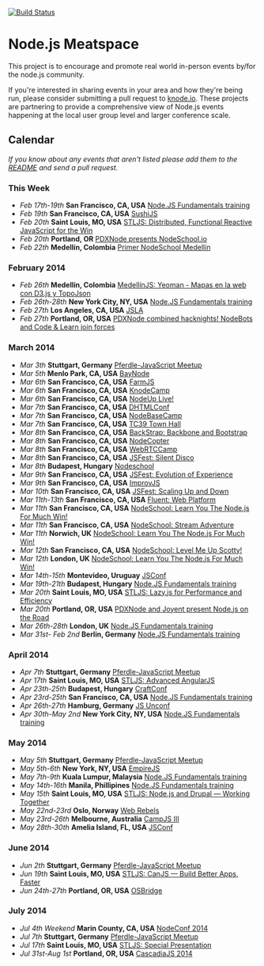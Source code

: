 [![Build Status](https://travis-ci.org/knode/node-meatspace.png)](https://travis-ci.org/knode/node-meatspace)

Node.js Meatspace
==============

This project is to encourage and promote real world in-person events by/for the node.js community.

If you're interested in sharing events in your area and how they're being run, please consider submitting a pull request to [knode.io](https://github.com/knode/meetups). These projects are partnering to provide a comprehensive view of Node.js events happening at the local user group level and larger conference scale.

## Calendar

*If you know about any events that aren't listed please add them to the
[README](https://github.com/knode/node-meatspace/blob/gh-pages/README.md) and
send a pull request.*

### This Week

* *Feb 17th-19th* **San Francisco, CA, USA** [Node.JS Fundamentals training](http://www.olindata.com/training/nodejs/nodejs-fundamentals-training-san-francisco-feb-2014)
* *Feb 19th* **San Francisco, CA, USA** [SushiJS](https://github.com/sushijs/san-francisco-ca-usa/issues/3)
* *Feb 20th* **Saint Louis, MO, USA** [STLJS: Distributed, Functional Reactive JavaScript for the Win](http://www.meetup.com/STL-JS-meetup/events/151262552/)
* *Feb 20th* **Portland, OR** [PDXNode presents NodeSchool.io](https://ti.to/pdxnode/nodeschool)
* *Feb 22th* **Medellín, Colombia** [Primer NodeSchool Medellín](http://www.meetup.com/MedellinJS/events/167090612/)

### February 2014

* *Feb 26th* **Medellín, Colombia** [MedellínJS: Yeoman - Mapas en la web con D3.js y TopoJson](http://www.meetup.com/MedellinJS/events/167134402/)
* *Feb 26th-28th* **New York City, NY, USA** [Node.JS Fundamentals training](http://www.olindata.com/training/nodejs/nodejs-fundamentals-training-new-york-city-feb-2014)
* *Feb 27th* **Los Angeles, CA, USA** [JSLA](http://js.la)
* *Feb 27th* **Portland, OR, USA** [PDXNode combined hacknights! NodeBots and Code & Learn join forces](http://www.meetup.com/pdxnode/events/152185322/)

### March 2014
* *Mar 3th* **Stuttgart, Germany** [Pferdle-JavaScript Meetup](http://www.meetup.com/stuttgartjs/)
* *Mar 5th* **Menlo Park, CA, USA** [BayNode](http://www.meetup.com/BayNode/events/159918202/)
* *Mar 6th* **San Francisco, CA, USA** [FarmJS](http://jsfest.com/)
* *Mar 6th* **San Francisco, CA, USA** [KnodeCamp](http://jsfest.com/)
* *Mar 6th* **San Francisco, CA, USA** [NodeUp Live!](http://jsfest.com/)
* *Mar 7th* **San Francisco, CA, USA** [DHTMLConf](http://jsfest.com/)
* *Mar 7th* **San Francisco, CA, USA** [NodeBaseCamp](http://jsfest.com/)
* *Mar 7th* **San Francisco, CA, USA** [TC39 Town Hall](http://jsfest.com/)
* *Mar 8th* **San Francisco, CA, USA** [BackStrap: Backbone and Bootstrap](http://jsfest.com/)
* *Mar 8th* **San Francisco, CA, USA** [NodeCopter](http://jsfest.com/)
* *Mar 8th* **San Francisco, CA, USA** [WebRTCCamp](http://jsfest.com/)
* *Mar 8th* **San Francisco, CA, USA** [JSFest: Silent Disco](http://jsfest.com/)
* *Mar 8th* **Budapest, Hungary** [Nodeschool](http://ti.to/nodebp/nodeschool201403)
* *Mar 9th* **San Francisco, CA, USA** [JSFest: Evolution of Experience](http://jsfest.com/)
* *Mar 9th* **San Francisco, CA, USA** [ImprovJS](http://jsfest.com/)
* *Mar 10th* **San Francisco, CA, USA** [JSFest: Scaling Up and Down](http://jsfest.com/)
* *Mar 11th-13th* **San Francisco, CA, USA** [Fluent: Web Platform](http://fluentconf.com/)
* *Mar 11th* **San Francisco, CA, USA** [NodeSchool: Learn You The Node.js For Much Win!](http://jsfest.com/)
* *Mar 11th* **San Francisco, CA, USA** [NodeSchool: Stream Adventure](http://jsfest.com/)
* *Mar 11th* **Norwich, UK** [NodeSchool: Learn You The Node.js For Much Win!](http://www.meetup.com/Norfolk-Developers-NorDev/events/158375062/)
* *Mar 12th* **San Francisco, CA, USA** [NodeSchool: Level Me Up Scotty!](http://jsfest.com/)
* *Mar 12th* **London, UK** [NodeSchool: Learn You The Node.js For Much Win!](https://ti.to/nodeschool/london-march-2014)
* *Mar 14th-15th* **Montevideo, Uruguay** [JSConf](http://jsconf.uy)
* *Mar 19th-21th* **Budapest, Hungary** [Node.JS Fundamentals training](www.olindata.com/training/hungary/budapest/nodejs-fundamentals-training-budapest-march-2014)
* *Mar 20th* **Saint Louis, MO, USA** [STLJS: Lazy.js for Performance and Efficiency](http://www.meetup.com/STL-JS-meetup/events/151446282/)
* *Mar 20th* **Portland, OR, USA** [PDXNode and Joyent present Node.js on the Road](http://www.meetup.com/pdxnode/events/167333002/)
* *Mar 26th-28th* **London, UK** [Node.JS Fundamentals training](http://www.olindata.com/training/nodejs/nodejs-fundamentals-training-london-march-2014)
* *Mar 31st- Feb 2nd* **Berlin, Germany** [Node.JS Fundamentals training](http://www.olindata.com/training/nodejs/nodejs-fundamentals-training-berlin-march-2014)

### April 2014
* *Apr 7th* **Stuttgart, Germany** [Pferdle-JavaScript Meetup](http://www.meetup.com/stuttgartjs/)
* *Apr 17th* **Saint Louis, MO, USA** [STLJS: Advanced AngularJS](http://www.meetup.com/STL-JS-meetup/events/149998082/)
* *Apr 23th-25th* **Budapest, Hungary** [CraftConf](http://craft-conf.com/2014/)
* *Apr 23rd-25th* **San Francisco, CA, USA** [Node.JS Fundamentals training](http://www.olindata.com/training/nodejs/nodejs-fundamentals-training-san-francisco-april-2014)
* *Apr 26th-27th* **Hamburg, Germany** [JS Unconf](http://2014.jsunconf.eu)
* *Apr 30th-May 2nd* **New York City, NY, USA** [Node.JS Fundamentals training](http://www.olindata.com/training/nodejs/nodejs-fundamentals-training-new-york-city-april-2014)

### May 2014
* *May 5th* **Stuttgart, Germany** [Pferdle-JavaScript Meetup](http://www.meetup.com/stuttgartjs/)
* *May 5th-6th* **New York, NY, USA** [EmpireJS](http://empirejs.org/)
* *May 7th-9th* **Kuala Lumpur, Malaysia** [Node.JS Fundamentals training](http://www.olindata.com/training/nodejs/nodejs-fundamentals-training-kuala-lumpur-may-2014)
* *May 14th-16th* **Manila, Phillipines** [Node.JS Fundamentals training](http://www.olindata.com/training/nodejs/nodejs-fundamentals-training-manila-may-2014)
* *May 15th* **Saint Louis, MO, USA** [STLJS: Node.js and Drupal &mdash; Working Together](http://www.meetup.com/STL-JS-meetup/events/151436472/)
* *May 22nd-23rd* **Oslo, Norway** [Web Rebels](http://webrebels.org/)
* *May 23rd-26th* **Melbourne, Australia** [CampJS III](http://campjs.com/)
* *May 28th-30th* **Amelia Island, FL, USA** [JSConf](http://2014.jsconf.us/)


### June 2014
* *Jun 2th* **Stuttgart, Germany** [Pferdle-JavaScript Meetup](http://www.meetup.com/stuttgartjs/)
* *Jun 19th* **Saint Louis, MO, USA** [STLJS: CanJS &mdash; Build Better Apps, Faster](http://www.meetup.com/STL-JS-meetup/events/159770032/)
* *Jun 24th-27th* **Portland, OR, USA** [OSBridge](http://opensourcebridge.org/) 

### July 2014
* *Jul 4th Weekend* **Marin County, CA, USA** [NodeConf 2014](http://www.nodeconf.com)
* *Jul 7th* **Stuttgart, Germany** [Pferdle-JavaScript Meetup](http://www.meetup.com/stuttgartjs/)
* *Jul 17th* **Saint Louis, MO, USA** [STLJS: Special Presentation](http://www.meetup.com/STL-JS-meetup/events/154371372/)
* *Jul 31st-Aug 1st* **Portland, OR, USA** [CascadiaJS 2014](http://www.cascadiajs.com/)
